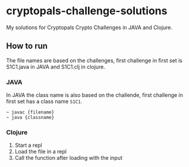 # cryptopals-challenge-solutions
My solutions for Cryptopals Crypto Challenges in JAVA and Clojure.  

## How to run
The file names are based on the challenges, first challenge in first set is S1C1.java in JAVA and S1C1.clj in clojure.  

### JAVA
In JAVA the class name is also based on the challende, first challenge in first set has a class name `S1C1`.  
```
~ javac {filename}
~ java {classname}
```

### Clojure
1. Start a repl
1. Load the file in a repl
1. Call the function after loading with the input
